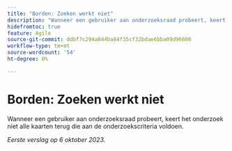```yaml
---
title: "Borden: Zoeken werkt niet"
description: "Wanneer een gebruiker aan onderzoeksraad probeert, keert het onderzoek niet alle kaarten terug die aan de onderzoekscriteria voldoen."
hidefromtoc: true
feature: Agile
source-git-commit: ddbf7c294a044ba84f35cf32bdae6bba09d96600
workflow-type: tm+mt
source-wordcount: '54'
ht-degree: 0%

---
```



# Borden: Zoeken werkt niet

Wanneer een gebruiker aan onderzoeksraad probeert, keert het onderzoek niet alle kaarten terug die aan de onderzoekscriteria voldoen.

_Eerste verslag op 6 oktober 2023._
